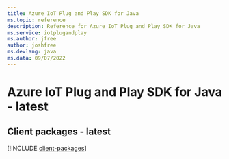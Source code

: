 ```yaml
---
title: Azure IoT Plug and Play SDK for Java
ms.topic: reference
description: Reference for Azure IoT Plug and Play SDK for Java
ms.service: iotplugandplay
ms.author: jfree
author: joshfree
ms.devlang: java
ms.data: 09/07/2022
---
```

# Azure IoT Plug and Play SDK for Java - latest

## Client packages - latest
[!INCLUDE [client-packages](iot-plug-and-play-client-index.md)]